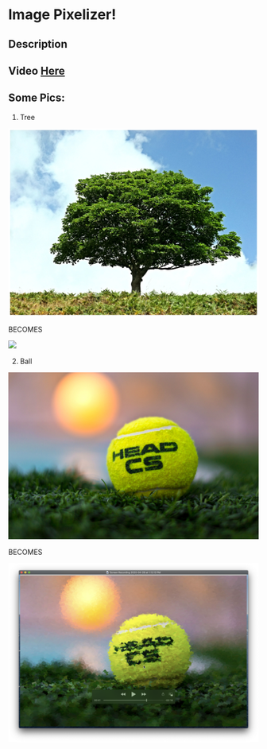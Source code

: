 # Image Pixelizer!

## Description

## Video [Here](https://youtu.be/lr2n0sUx7R0)

## Some Pics:

1. Tree

![](tree.jpg)

BECOMES

![](img1.PNG)

2. Ball

![](ball.jpg)

BECOMES

![](img3.PNG)
